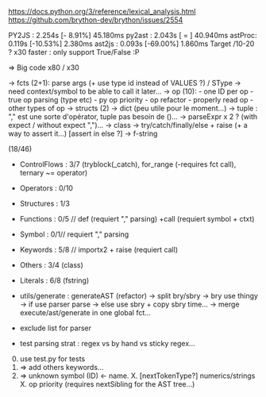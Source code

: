 https://docs.python.org/3/reference/lexical_analysis.html
https://github.com/brython-dev/brython/issues/2554

PY2JS      :  2.254s [- 8.91%]  45.180ms
    py2ast :  2.043s [   =   ]  40.940ms
    astProc:  0.119s [-10.53%]   2.380ms
    ast2js :  0.093s [-69.00%]   1.860ms
Target /10-20 ? x30 faster : only support True/False :P

=> Big code x80 / x30

-> fcts (2+1): parse args (+ use type id instead of VALUES ?) / SType
    -> need context/symbol to be able to call it later...
-> op (10):
    - one ID per op
    - true op parsing (type etc)
    - py op priority
    - op refactor
    - properly read op
    - other types of op
-> structs (2)
    -> dict (peu utile pour le moment...)
    -> tuple : "," est une sorte d'opérator, tuple pas besoin de ()...
        -> parseExpr x 2 ? (with expect / without expect ",")...
-> class
-> try/catch/finally/else + raise (+ a way to assert it...) [assert in else ?]
-> f-string

(18/46)
- ControlFlows : 3/7 (tryblock(_catch), for_range (-requires fct call), ternary ~= operator)
- Operators    : 0/10
- Structures   : 1/3
- Functions    : 0/5  // def (requiert "," parsing) +call (requiert symbol + ctxt)
- Symbol       : 0/1// requiert "," parsing
- Keywords     : 5/8  // importx2 + raise (requiert call)
- Others       : 3/4 (class)
- Literals     : 6/8 (fstring)

- utils/generate : generateAST (refactor)
    -> split bry/sbry
        -> bry use thingy
        -> if use parser parse
        -> else use sbry + copy sbry time...
    -> merge execute/ast/generate in one global fct...
- exclude list for parser

- test parsing strat : regex vs by hand vs sticky regex...

0. use test.py for tests
3. => add others keywords...
4. => unknown symbol (ID) <- name.
X. [nextTokenType?] numerics/strings
X. op priority (requires nextSibling for the AST tree...)